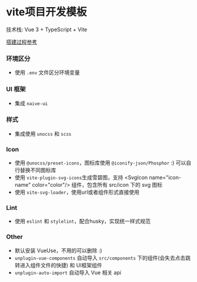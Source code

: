 # vite项目开发模板

技术栈: Vue 3 + TypeScript + Vite

[搭建过程参考](https://juejin.cn/book/7050063811973218341)

### 环境区分
- 使用 `.env` 文件区分环境变量

### UI 框架
- 集成 `naive-ui`

### 样式
- 集成使用 `unocss` 和 `scss`

### Icon
- 使用 `@unocss/preset-icons`，图标库使用 `@iconify-json/Phosphor` :) 可以自行替换不同图标库
- 使用 `vite-plugin-svg-icons`生成雪碧图，支持 \<SvgIcon name="icon-name" color="color"/\> 组件，包含所有 src/icon 下的 svg 图标
- 使用 `vite-svg-loader`，使用url或者组件形式直接使用

### Lint
- 使用 `eslint` 和 `stylelint`，配合husky，实现统一样式规范

### Other
- 默认安装 VueUse，不用的可以删除 :)
- `unplugin-vue-components` 自动导入 `src/components` 下的组件(会失去点击跳转进入组件文件的快捷) 和 UI框架组件
- `unplugin-auto-import` 自动导入 Vue 相关 api